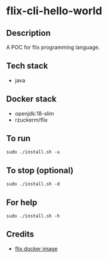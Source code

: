 # flix-cli-hello-world

## Description
A POC for flix programming language.

## Tech stack
- java

## Docker stack
- openjdk:18-slim
- rzuckerm/flix

## To run
`sudo ./install.sh -u`

## To stop (optional)
`sudo ./install.sh -d`

## For help
`sudo ./install.sh -h`

## Credits
- [flix docker image](https://github.com/rzuckerm/flix-docker-image.git)